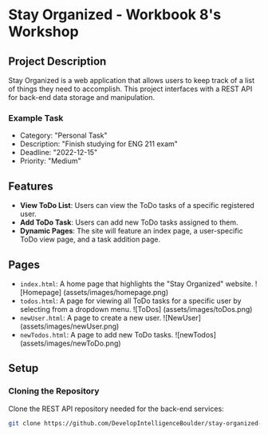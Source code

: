 # Stay Organized - Workbook 8's Workshop

## Project Description

Stay Organized is a web application that allows users to keep track of a list of things they need to accomplish. This project interfaces with a REST API for back-end data storage and manipulation.

### Example Task
- Category: "Personal Task"
- Description: "Finish studying for ENG 211 exam"
- Deadline: "2022-12-15"
- Priority: "Medium"

## Features

- **View ToDo List**: Users can view the ToDo tasks of a specific registered user.
- **Add ToDo Task**: Users can add new ToDo tasks assigned to them.
- **Dynamic Pages**: The site will feature an index page, a user-specific ToDo view page, and a task addition page.

## Pages

- `index.html`: A home page that highlights the "Stay Organized" website.
![Homepage] (assets/images/homepage.png)
- `todos.html`: A page for viewing all ToDo tasks for a specific user by selecting from a dropdown menu.
![ToDos] (assets/images/toDos.png)
- `newUser.html`: A page to create a new user.
![NewUser] (assets/images/newUser.png)
- `newTodos.html`: A page to add new ToDo tasks.
![newTodos] (assets/images/newToDo.png)


## Setup

### Cloning the Repository

Clone the REST API repository needed for the back-end services:

```bash
git clone https://github.com/DevelopIntelligenceBoulder/stay-organized-workshop-express-server

